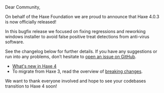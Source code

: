 Dear Community,

On behalf of the Haxe Foundation we are proud to announce that Haxe 4.0.3 is now officially released!

In this bugfix release we focused on fixing regressions and reworking windows installer to avoid false positive treat detections from anti-virus software.

See the changelog below for further details. If you have any suggestions or run into any problems, don’t hesitate to [open an issue on GitHub](https://github.com/HaxeFoundation/haxe/issues).

- [What's new in Haxe 4](https://github.com/HaxeFoundation/haxe/wiki/What's-new-in-Haxe-4)
- To migrate from Haxe 3, read the overview of [breaking changes](https://github.com/HaxeFoundation/haxe/wiki/Breaking-changes-in-Haxe-4.0.0).

We want to thank everyone involved and hope to see your codebases transition to Haxe 4 soon!
